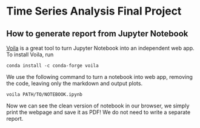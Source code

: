 # Time Series Analysis Final Project
## How to generate report from Jupyter Notebook
[Voila](https://voila.readthedocs.io/en/stable/install.html) is a great tool to turn Jupyter Notebook into an independent web app. To install Voila, run 

```
conda install -c conda-forge voila
```

We use the following command to turn a notebook into web app, removing the code, leaving only the markdown and output plots.

```
voila PATH/TO/NOTEBOOK.ipynb
```

Now we can see the clean version of notebook in our browser, we simply print the webpage and save it as PDF! We do not need to write a separate report.
